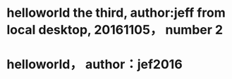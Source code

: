 # helloworld the third, author:jeff from local desktop, 20161105， number 2
# helloworld， author：jef2016
